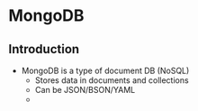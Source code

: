 # MongoDB

## Introduction
* MongoDB is a type of document DB (NoSQL)
  * Stores data in documents and collections
  * Can be JSON/BSON/YAML
  * 